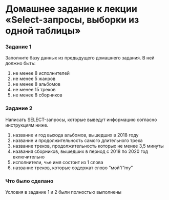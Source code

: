 # Домашнее задание к лекции «Select-запросы, выборки из одной таблицы»

### Задание 1

Заполните базу данных из предыдущего домашнего задания. В ней должно быть:

1) не менее 8 исполнителей
2) не менее 5 жанров
3) не менее 8 альбомов
4) не менее 15 треков
5) не менее 8 сборников
   
### Задание 2

Написать SELECT-запросы, которые выведут информацию согласно инструкциям ниже.

1) название и год выхода альбомов, вышедших в 2018 году
2) название и продолжительность самого длительного трека
3) название треков, продолжительность которых не менее 3,5 минуты
4) названия сборников, вышедших в период с 2018 по 2020 год включительно
5) исполнители, чье имя состоит из 1 слова
6) название треков, которые содержат слово “мой”/“my”

### Что было сделано
Условия в задание 1 и 2 были полностью выполнены

